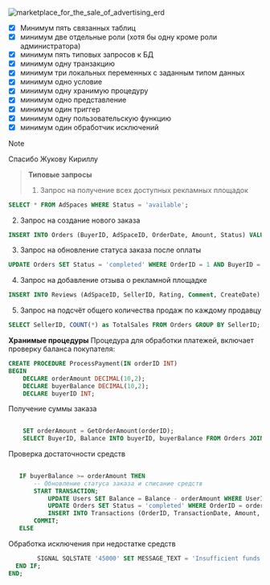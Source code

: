 ![marketplace_for_the_sale_of_advertising_erd](https://github.com/kuistal/marketplace_for_the_sale_of_advertising/assets/73898978/daf4a64f-d2da-4559-95a9-8886ad81aa4c)
- [x] Минимум пять связанных таблиц
- [x] минимум две отдельные роли (хотя бы одну кроме роли администратора)
- [x] минимум пять типовых запросов к БД
- [x] минимум одну транзакцию
- [x] минимум три локальных переменных с заданным типом данных
- [x] минимум одно условие
- [x] минимум одну хранимую процедуру
- [x] минимум одно представление
- [x] минимум один триггер
- [x] минимум одну пользовательскую функцию
- [x] минимум один обработчик исключений
> [!NOTE]
> Спасибо Жукову Кириллу

> **Типовые запросы**
> 1. Запрос на получение всех доступных рекламных площадок
```sql
SELECT * FROM AdSpaces WHERE Status = 'available';
```
2. Запрос на создание нового заказа
```sql
INSERT INTO Orders (BuyerID, AdSpaceID, OrderDate, Amount, Status) VALUES (5, 19, NOW(), 80.00, 'pending');
```
3. Запрос на обновление статуса заказа после оплаты
```sql
UPDATE Orders SET Status = 'completed' WHERE OrderID = 1 AND BuyerID = 9;
```
4. Запрос на добавление отзыва о рекламной площадке
```sql
INSERT INTO Reviews (AdSpaceID, SellerID, Rating, Comment, CreateDate) VALUES (16, 5, 4, 'Very engaging ad format.', NOW());
```
5. Запрос на подсчёт общего количества продаж по каждому продавцу
```sql
SELECT SellerID, COUNT(*) as TotalSales FROM Orders GROUP BY SellerID;
```

**Хранимые процедуры**
Процедура для обработки платежей, включает проверку баланса покупателя:

```sql
CREATE PROCEDURE ProcessPayment(IN orderID INT)
BEGIN
    DECLARE orderAmount DECIMAL(10,2);
    DECLARE buyerBalance DECIMAL(10,2);
    DECLARE buyerID INT;
```
Получение суммы заказа
```sql
   
    SET orderAmount = GetOrderAmount(orderID);
    SELECT BuyerID, Balance INTO buyerID, buyerBalance FROM Orders JOIN Users ON Orders.BuyerID = Users.UserID WHERE OrderID = orderID;
```
Проверка достаточности средств
 ```sql
   
    IF buyerBalance >= orderAmount THEN
        -- Обновление статуса заказа и списание средств
        START TRANSACTION;
            UPDATE Users SET Balance = Balance - orderAmount WHERE UserID = buyerID;
            UPDATE Orders SET Status = 'completed' WHERE OrderID = orderID;
            INSERT INTO Transactions (OrderID, TransactionDate, Amount, Type) VALUES (orderID, NOW(), orderAmount, 'debit');
        COMMIT;
    ELSE
```
Обработка исключения при недостатке средств

```sql
        SIGNAL SQLSTATE '45000' SET MESSAGE_TEXT = 'Insufficient funds';
  END IF;
END;
```
